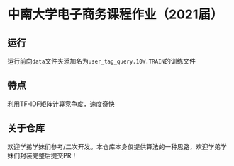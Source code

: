 # 中南大学电子商务课程作业（2021届）

## 运行

运行前向`data`文件夹添加名为`user_tag_query.10W.TRAIN`的训练文件

## 特点

利用TF-IDF矩阵计算竞争度，速度奇快

## 关于仓库

欢迎学弟学妹们参考/二次开发。本仓库本身仅提供算法的一种思路，欢迎学弟学妹们封装完整后提交PR！